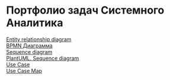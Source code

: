 # Портфолио задач Системного Аналитика
[Entity relationship diagram](https://raw.githubusercontent.com/yagoodchoice/System-analysis-project/a5a911b798e4137fdd6e359c1bf8648bb591386f/Проектирование%20БД%20и%20ERD/ERD.drawio.svg)<br />
[BPMN Диаграмма](https://raw.githubusercontent.com/yagoodchoice/System-analysis-project/827c81dccc7f31df86b6e5be4049f3efbfba8a25/BPMN/BPMN%20Процесса%20покупки%20телефона.svg)<br />
[Sequence diagram](https://raw.githubusercontent.com/yagoodchoice/System-analysis-project/69b37701151dd9b646a5932822b6e3a1eb6aea05/Sequence%20diagram%20и%20Plant%20UML/sequencediagram.svg)<br />
[PlantUML. Sequence diagram](https://github.com/yagoodchoice/System-analysis-project/blob/main/Sequence%20diagram%20и%20Plant%20UML/sequencediagram%20PlantUml.txt)<br />
[Use Case](https://github.com/yagoodchoice/System-analysis-project/blob/main/UseCase/Use%20Case.pdf)<br />
[Use Case Map](https://github.com/yagoodchoice/System-analysis-project/blob/main/UseCase/UCM%20(Use%20case%20map)%20Пример.png?raw=true)<br />
[]()<br />
[]()<br />
